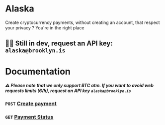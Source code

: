 # Alaska
Create cryptocurrency payments, without creating an account, that respect your privacy ? You're in the right place

## 👷🚧 Still in dev, request an API key: `alaska@brooklyn.is`

# Documentation
##### ⚠️ Please note that we only support BTC atm. If you want to avoid web requests limits (6/h), request an API key `alaska@brooklyn.is`
### `POST` [Create payment](https://github.com/Brkln/Alaska-API/blob/main/docs/CreatePayment.MD)
### `GET` [Payment Status](https://github.com/Brkln/Alaska-API/blob/main/docs/PaymentStatus.MD)
